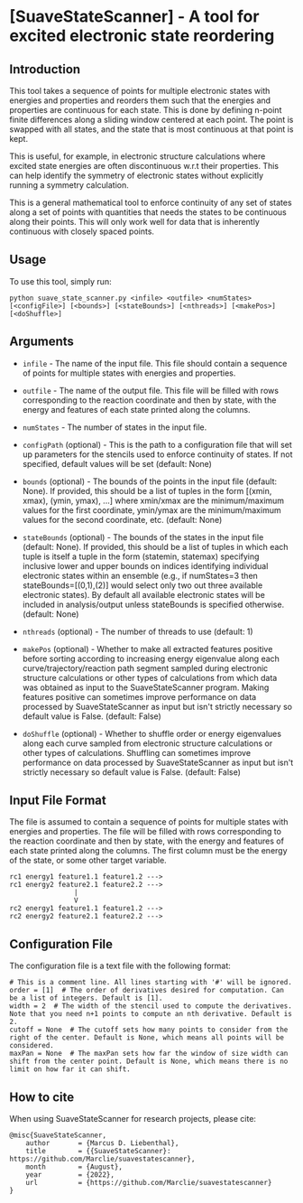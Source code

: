 [SuaveStateScanner] - A tool for excited electronic state reordering
=======================================================================


Introduction
------------

This tool takes a sequence of points for multiple electronic states with energies and properties and reorders them such
that the energies and properties are continuous for each state. This is done by defining n-point finite differences along a
sliding window centered at each point. The point is swapped with all states, and the state that is most continuous at
that point is kept.

This is useful, for example, in electronic structure calculations where excited state energies are often discontinuous
w.r.t their properties. This can help identify the symmetry of electronic states without explicitly running a symmetry
calculation.

This is a general mathematical tool to enforce continuity of any set of states along a set of points with quantities
that needs the states to be continuous along their points. This will only work well for data that is inherently
continuous with closely spaced points.


Usage
-----

To use this tool, simply run:

    python suave_state_scanner.py <infile> <outfile> <numStates> [<configFile>] [<bounds>] [<stateBounds>] [<nthreads>] [<makePos>] [<doShuffle>]

Arguments
---------

* `infile` - The name of the input file. This file should contain a sequence of points for multiple states with energies
  and properties.

* `outfile` - The name of the output file. This file will be filled with rows corresponding to the reaction coordinate
  and then by state, with the energy and features of each state printed along the columns.

* `numStates` - The number of states in the input file.

* `configPath` (optional) - This is the path to a configuration file that will set up parameters for the stencils used
  to enforce continuity of states. If not specified, default values will be set (default: None)

* `bounds` (optional) - The bounds of the points in the input file (default: None). If provided, this should be a list
  of tuples in the form [(xmin, xmax), (ymin, ymax), ...] where xmin/xmax are the minimum/maximum values for the first
  coordinate, ymin/ymax are the minimum/maximum values for the second coordinate, etc. (default: None)

* `stateBounds` (optional) - The bounds of the states in the input file (default: None). If provided, this should be a
  list of tuples in which each tuple is itself a tuple in the form (statemin, statemax) specifying inclusive lower and
  upper bounds on indices identifying individual electronic states within an ensemble (e.g., if numStates=3 then
  stateBounds=[(0,1),(2)] would select only two out three available electronic states). By default all available
  electronic states will be included in analysis/output unless stateBounds is specified otherwise. (default: None)

* `nthreads` (optional) - The number of threads to use (default: 1)

* `makePos` (optional) - Whether to make all extracted features positive before sorting according to increasing energy
  eigenvalue along each curve/trajectory/reaction path segment sampled during electronic structure calculations or other
  types of calculations from which data was obtained as input to the SuaveStateScanner program. Making features positive
  can sometimes improve performance on data processed by SuaveStateScanner as input but isn't strictly necessary so
  default value is False. (default: False)

* `doShuffle` (optional) - Whether to shuffle order or energy eigenvalues along each curve sampled from electronic
  structure calculations or other types of calculations. Shuffling can sometimes improve performance on data processed
  by SuaveStateScanner as input but isn't strictly necessary so default value is False. (default: False)

Input File Format
-----------------

The file is assumed to contain a sequence of points for multiple states with energies and properties. The file will be
filled with rows corresponding to the reaction coordinate and then by state, with the energy and features of each state
printed along the columns. The first column must be the energy of the state, or some other target variable.

    rc1 energy1 feature1.1 feature1.2 --->
    rc1 energy2 feature2.1 feature2.2 --->
                    |
                    V
    rc2 energy1 feature1.1 feature1.2 --->
    rc2 energy2 feature2.1 feature2.2 --->

Configuration File
------------------
The configuration file is a text file with the following format:

```
# This is a comment line. All lines starting with '#' will be ignored.
order = [1]  # The order of derivatives desired for computation. Can be a list of integers. Default is [1].
width = 2  # The width of the stencil used to compute the derivatives. Note that you need n+1 points to compute an nth derivative. Default is 2.
cutoff = None  # The cutoff sets how many points to consider from the right of the center. Default is None, which means all points will be considered.
maxPan = None  # The maxPan sets how far the window of size width can shift from the center point. Default is None, which means there is no limit on how far it can shift.
```

How to cite
------------------

When using SuaveStateScanner for research projects, please cite:

```
@misc{SuaveStateScanner,
    author       = {Marcus D. Liebenthal},
    title        = {{SuaveStateScanner}: https://github.com/Marclie/suavestatescanner},
    month        = {August},
    year         = {2022},
    url          = {https://github.com/Marclie/suavestatescanner} 
}
```
